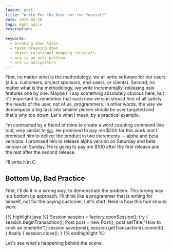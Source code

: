 ```yaml
---
layout: post
title: "Write For the User not for Yourself"
date: 2015-02-20
tags: mgmt agile
description:
  ...
keywords:
  - breaking down tasks
  - tasks breaking down
  - object relational mapping tutorials
  - orm is an anti-pattern
  - orm is antipattern
---
```


First, no matter what is the methodology, we all write software for our
users (a.k.a. customers, project sponsors, end-users, or clients). Second,
no matter what is the methodology, we write incrementally, releasing
new features one by one. Maybe I'll say something absolutely obvious here,
but it's important to remember that each new version should first of all satisfy
the needs of the user, not of us, programmers. In other words, the way
we decompose a big task into smaller pieces should be user targeted and that's
why top down. Let's what I mean, by a practical example.

<!--more-->

I'm contracted by a friend of mine to create a word counting command line
tool, very similar to [wc](http://en.wikipedia.org/wiki/Wc_%28Unix%29). He
promised to pay me $200 for this work and I promised him to deliver the
product in two increments &mdash; alpha and beta versions. I promised him
to release alpha version on Saturday and beta version on Sunday. He is
going to pay me $100 after the first release and the rest after the second release.

I'll write it in C.

## Bottom Up, Bad Practice

First, I'll do it in a wrong way, to demonstrate the problem. This wrong way
is a bottom up approach. I'll think like a programmer that is writing
for himself, not for the paying customer. Let's start. Here is how this
tool should work

{% highlight java %}
Session session = factory.openSession();
try {
  session.beginTransaction();
  Post post = new Post();
  post.setTitle("How to cook an omelette");
  session.save(post);
  session.getTransaction().commit();
} finally {
  session.close();
}
{% endhighlight %}

Let's see what's happening behind the scene.
